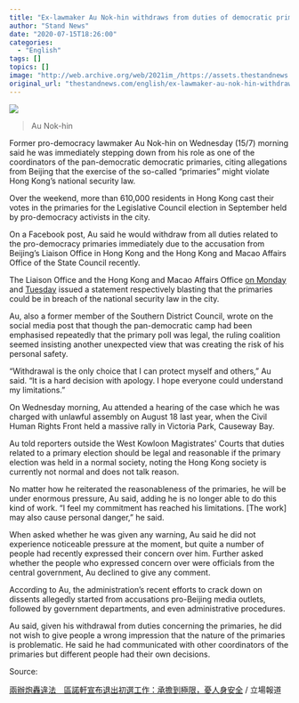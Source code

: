 ```yaml
---
title: "Ex-lawmaker Au Nok-hin withdraws from duties of democratic primaries"
author: "Stand News"
date: "2020-07-15T18:26:00"
categories:
  - "English"
tags: []
topics: []
image: "http://web.archive.org/web/2021im_/https://assets.thestandnews.com/media/photos/107082951_10157473725397544_6935161045887106004_o20copy_HvbbB.png"
original_url: "thestandnews.com/english/ex-lawmaker-au-nok-hin-withdraws-from-duties-of-democratic-primaries"
---
```

![](http://web.archive.org/web/2021im_/https://assets.thestandnews.com/media/photos/107082951_10157473725397544_6935161045887106004_o20copy_HvbbB.png)
> Au Nok-hin

Former pro-democracy lawmaker Au Nok-hin on Wednesday (15/7) morning said he was immediately stepping down from his role as one of the coordinators of the pan-democratic democratic primaries, citing allegations from Beijing that the exercise of the so-called “primaries” might violate Hong Kong’s national security law.

Over the weekend, more than 610,000 residents in Hong Kong cast their votes in the primaries for the Legislative Council election in September held by pro-democracy activists in the city.

On a Facebook post, Au said he would withdraw from all duties related to the pro-democracy primaries immediately due to the accusation from Beijing’s Liaison Office in Hong Kong and the Hong Kong and Macao Affairs Office of the State Council recently.

The Liaison Office and the Hong Kong and Macao Affairs Office [on Monday](http://web.archive.org/web/20210929050943/http://www.locpg.gov.cn/jsdt/2020-07/13/c_1210700891.htm) and [Tuesday](http://web.archive.org/web/20210929050943/https://www.hmo.gov.cn/xwzx/xwfb/xwfb_child/202007/t20200714_22007.html) issued a statement respectively blasting that the primaries could be in breach of the national security law in the city.

Au, also a former member of the Southern District Council, wrote on the social media post that though the pan-democratic camp had been emphasised repeatedly that the primary poll was legal, the ruling coalition seemed insisting another unexpected view that was creating the risk of his personal safety.

“Withdrawal is the only choice that I can protect myself and others,” Au said. “It is a hard decision with apology. I hope everyone could understand my limitations.”

On Wednesday morning, Au attended a hearing of the case which he was charged with unlawful assembly on August 18 last year, when the Civil Human Rights Front held a massive rally in Victoria Park, Causeway Bay.

Au told reporters outside the West Kowloon Magistrates' Courts that duties related to a primary election should be legal and reasonable if the primary election was held in a normal society, noting the Hong Kong society is currently not normal and does not talk reason.

No matter how he reiterated the reasonableness of the primaries, he will be under enormous pressure, Au said, adding he is no longer able to do this kind of work. “I feel my commitment has reached his limitations. \[The work\] may also cause personal danger,” he said.

When asked whether he was given any warning, Au said he did not experience noticeable pressure at the moment, but quite a number of people had recently expressed their concern over him. Further asked whether the people who expressed concern over were officials from the central government, Au declined to give any comment.

According to Au, the administration’s recent efforts to crack down on dissents allegedly started from accusations pro-Beijing media outlets, followed by government departments, and even administrative procedures.

Au said, given his withdrawal from duties concerning the primaries, he did not wish to give people a wrong impression that the nature of the primaries is problematic. He said he had communicated with other coordinators of the primaries but different people had their own decisions.

Source: 

[兩辦炮轟違法　區諾軒宣布退出初選工作：承擔到極限，憂人身安全](http://web.archive.org/web/20210929050943/https://www.thestandnews.com/politics/%E5%85%A9%E8%BE%A6%E7%82%AE%E8%BD%9F%E9%81%95%E6%B3%95-%E5%8D%80%E8%AB%BE%E8%BB%92%E5%AE%A3%E5%B8%83%E9%80%80%E5%87%BA%E4%B8%80%E5%88%87%E5%88%9D%E9%81%B8%E5%B7%A5%E4%BD%9C-%E5%90%88%E6%B3%95%E6%98%AF%E5%80%8B%E4%BA%BA%E5%8F%AF%E4%BB%98%E5%87%BA%E6%A5%B5%E9%99%90/?fbclid=IwAR0DO_XWU8RrbmSSCHAEh4WceePXE0wGZZjSkuYsjjni4cxR8e2qRzBf8WY) / 立場報道